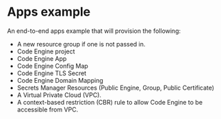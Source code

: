 # Apps example

An end-to-end apps example that will provision the following:
- A new resource group if one is not passed in.
- Code Engine project
- Code Engine App
- Code Engine Config Map
- Code Engine TLS Secret
- Code Engine Domain Mapping
- Secrets Manager Resources (Public Engine, Group, Public Certificate)
- A Virtual Private Cloud (VPC).
- A context-based restriction (CBR) rule to allow Code Engine to be accessible from VPC.

